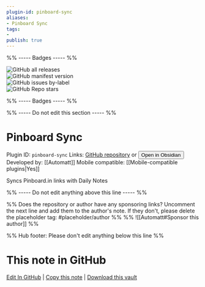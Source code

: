 ```yaml
---
plugin-id: pinboard-sync
aliases:
- Pinboard Sync
tags: 
- 
publish: true
---
```


%% ----- Badges ----- %%

![GitHub all releases](https://img.shields.io/github/downloads/Automatt/obsidian-pinboard-sync/total?color=573E7A&logo=github&style=for-the-badge)   
![GitHub manifest version](https://img.shields.io/github/manifest-json/v/Automatt/obsidian-pinboard-sync?color=573E7A&logo=github&style=for-the-badge)   
![GitHub issues by-label](https://img.shields.io/github/issues/Automatt/obsidian-pinboard-sync/help%20wanted?color=573E7A&logo=github&style=for-the-badge)   
![GitHub Repo stars](https://img.shields.io/github/stars/Automatt/obsidian-pinboard-sync?color=573E7A&logo=github&style=for-the-badge)

%% ----- Badges ----- %%

%% ----- Do not edit this section ----- %%

# Pinboard Sync

Plugin ID: `pinboard-sync`
Links: [GitHub repository](https://github.com/Automatt/obsidian-pinboard-sync) or [<button id=HH>Open in Obsidian</button>](obsidian://goto-plugin?id=pinboard-sync)
Developed by: [[Automatt]]
Mobile compatible: [[Mobile-compatible plugins|Yes]]

Syncs Pinboard.in links with Daily Notes

%% ----- Do not edit anything above this line ----- %% 

%% Does the repository or author have any sponsoring links? Uncomment the next line and add them to the author's note. If they don't, please delete the placeholder tag: #placeholder/author %%
%% ![[Automatt#Sponsor this author]] %%

%% Hub footer: Please don't edit anything below this line %%

# This note in GitHub

<span class="git-footer">[Edit In GitHub](https://github.dev/obsidian-community/obsidian-hub/blob/main/02%20-%20Community%20Expansions/02.05%20All%20Community%20Expansions/Plugins/pinboard-sync.md "git-hub-edit-note") | [Copy this note](https://raw.githubusercontent.com/obsidian-community/obsidian-hub/main/02%20-%20Community%20Expansions/02.05%20All%20Community%20Expansions/Plugins/pinboard-sync.md "git-hub-copy-note") | [Download this vault](https://github.com/obsidian-community/obsidian-hub/archive/refs/heads/main.zip "git-hub-download-vault") </span>
